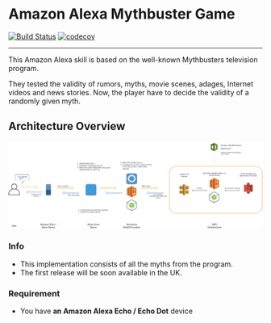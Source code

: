 # Amazon Alexa Mythbuster Game

[![Build Status](https://travis-ci.org/dezson/amazon-alexa-mythbuster.svg?branch=master)](https://travis-ci.org/dezson/amazon-alexa-mythbuster)
[![codecov](https://codecov.io/gh/dezson/amazon-alexa-mythbuster/branch/master/graph/badge.svg)](https://codecov.io/gh/dezson/amazon-alexa-mythbuster)

---

This Amazon Alexa skill is based on the well-known Mythbusters television program.

They tested the validity of rumors, myths, movie scenes, adages, Internet videos and news stories. Now, the player have to decide the validity of a randomly given myth.

## Architecture Overview

![Architecture](docs/amazon_alexa_architecture.png)

### Info

- This implementation consists of all the myths from the program.
- The first release will be soon available in the UK.

### Requirement

- You have **an Amazon Alexa Echo / Echo Dot** device
